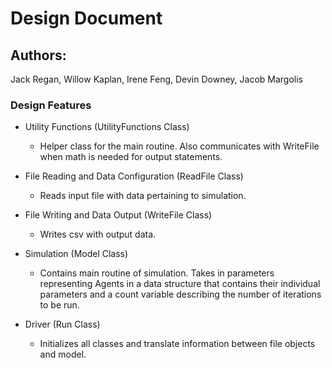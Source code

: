 # Design Document
## Authors: 
Jack Regan, Willow Kaplan, Irene Feng, Devin Downey, Jacob Margolis

### Design Features
* Utility Functions (UtilityFunctions Class)
  * Helper class for the main routine. Also communicates with WriteFile when math is needed for output
    statements.


* File Reading and Data Configuration (ReadFile Class)
  * Reads input file with data pertaining to simulation.


* File Writing and Data Output (WriteFile Class)
  * Writes csv with output data.


* Simulation (Model Class)
  * Contains main routine of simulation. Takes in parameters representing Agents in a data structure that
    contains their individual parameters and a count variable describing the number of iterations to
    be run.


* Driver (Run Class)
  * Initializes all classes and translate information between file objects and model.



